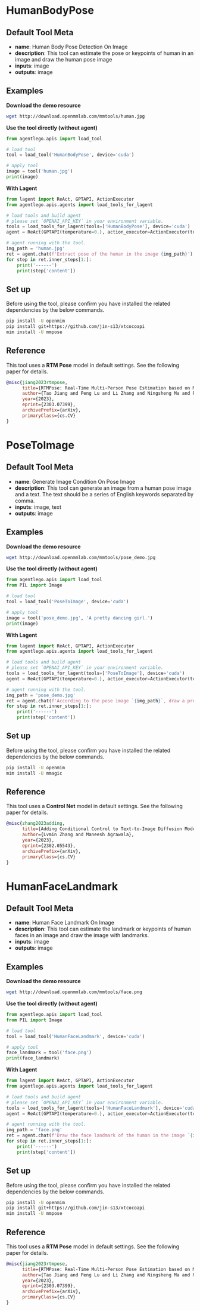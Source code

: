 # HumanBodyPose

## Default Tool Meta

- **name**: Human Body Pose Detection On Image
- **description**: This tool can estimate the pose or keypoints of human in an image and draw the human pose image
- **inputs**: image
- **outputs**: image

## Examples

**Download the demo resource**

```bash
wget http://download.openmmlab.com/mmtools/human.jpg
```

**Use the tool directly (without agent)**

```python
from agentlego.apis import load_tool

# load tool
tool = load_tool('HumanBodyPose', device='cuda')

# apply tool
image = tool('human.jpg')
print(image)
```

**With Lagent**

```python
from lagent import ReAct, GPTAPI, ActionExecutor
from agentlego.apis.agents import load_tools_for_lagent

# load tools and build agent
# please set `OPENAI_API_KEY` in your environment variable.
tools = load_tools_for_lagent(tools=['HumanBodyPose'], device='cuda')
agent = ReAct(GPTAPI(temperature=0.), action_executor=ActionExecutor(tools))

# agent running with the tool.
img_path = 'human.jpg'
ret = agent.chat(f'Extract pose of the human in the image {img_path}')
for step in ret.inner_steps[1:]:
    print('------')
    print(step['content'])
```

## Set up

Before using the tool, please confirm you have installed the related dependencies by the below commands.

```bash
pip install -U openmim
pip install git+https://github.com/jin-s13/xtcocoapi
mim install -U mmpose
```

## Reference

This tool uses a **RTM Pose** model in default settings. See the following paper for details.

```bibtex
@misc{jiang2023rtmpose,
      title={RTMPose: Real-Time Multi-Person Pose Estimation based on MMPose},
      author={Tao Jiang and Peng Lu and Li Zhang and Ningsheng Ma and Rui Han and Chengqi Lyu and Yining Li and Kai Chen},
      year={2023},
      eprint={2303.07399},
      archivePrefix={arXiv},
      primaryClass={cs.CV}
}
```

# PoseToImage

## Default Tool Meta

- **name**: Generate Image Condition On Pose Image
- **description**: This tool can generate an image from a human pose image and a text. The text should be a series of English keywords separated by comma.
- **inputs**: image, text
- **outputs**: image

## Examples

**Download the demo resource**

```bash
wget http://download.openmmlab.com/mmtools/pose_demo.jpg
```

**Use the tool directly (without agent)**

```python
from agentlego.apis import load_tool
from PIL import Image

# load tool
tool = load_tool('PoseToImage', device='cuda')

# apply tool
image = tool('pose_demo.jpg', 'A pretty dancing girl.')
print(image)
```

**With Lagent**

```python
from lagent import ReAct, GPTAPI, ActionExecutor
from agentlego.apis.agents import load_tools_for_lagent

# load tools and build agent
# please set `OPENAI_API_KEY` in your environment variable.
tools = load_tools_for_lagent(tools=['PoseToImage'], device='cuda')
agent = ReAct(GPTAPI(temperature=0.), action_executor=ActionExecutor(tools))

# agent running with the tool.
img_path = 'pose_demo.jpg'
ret = agent.chat(f'According to the pose image `{img_path}`, draw a pretty dancing girl.')
for step in ret.inner_steps[1:]:
    print('------')
    print(step['content'])
```

## Set up

Before using the tool, please confirm you have installed the related dependencies by the below commands.

```bash
pip install -U openmim
mim install -U mmagic
```

## Reference

This tool uses a **Control Net** model in default settings. See the following paper for details.

```bibtex
@misc{zhang2023adding,
      title={Adding Conditional Control to Text-to-Image Diffusion Models},
      author={Lvmin Zhang and Maneesh Agrawala},
      year={2023},
      eprint={2302.05543},
      archivePrefix={arXiv},
      primaryClass={cs.CV}
}
```

# HumanFaceLandmark

## Default Tool Meta

- **name**: Human Face Landmark On Image
- **description**: This tool can estimate the landmark or keypoints of human faces in an image and draw the image with landmarks.
- **inputs**: image
- **outputs**: image

## Examples

**Download the demo resource**

```bash
wget http://download.openmmlab.com/mmtools/face.png
```

**Use the tool directly (without agent)**

```python
from agentlego.apis import load_tool
from PIL import Image

# load tool
tool = load_tool('HumanFaceLandmark', device='cuda')

# apply tool
face_landmark = tool('face.png')
print(face_landmark)
```

**With Lagent**

```python
from lagent import ReAct, GPTAPI, ActionExecutor
from agentlego.apis.agents import load_tools_for_lagent

# load tools and build agent
# please set `OPENAI_API_KEY` in your environment variable.
tools = load_tools_for_lagent(tools=['HumanFaceLandmark'], device='cuda')
agent = ReAct(GPTAPI(temperature=0.), action_executor=ActionExecutor(tools))

# agent running with the tool.
img_path = 'face.png'
ret = agent.chat(f'Draw the face landmark of the human in the image `{img_path}`')
for step in ret.inner_steps[1:]:
    print('------')
    print(step['content'])
```

## Set up

Before using the tool, please confirm you have installed the related dependencies by the below commands.

```bash
pip install -U openmim
pip install git+https://github.com/jin-s13/xtcocoapi
mim install -U mmpose
```

## Reference

This tool uses a **RTM Pose** model in default settings. See the following paper for details.

```bibtex
@misc{jiang2023rtmpose,
      title={RTMPose: Real-Time Multi-Person Pose Estimation based on MMPose},
      author={Tao Jiang and Peng Lu and Li Zhang and Ningsheng Ma and Rui Han and Chengqi Lyu and Yining Li and Kai Chen},
      year={2023},
      eprint={2303.07399},
      archivePrefix={arXiv},
      primaryClass={cs.CV}
}
```
